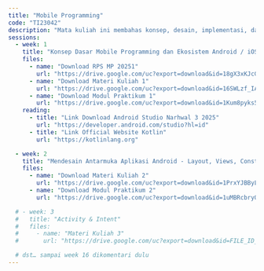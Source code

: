 ```yaml
---
title: "Mobile Programming"
code: "TI23042"
description: "Mata kuliah ini membahas konsep, desain, implementasi, dan pengujian aplikasi mobile berbasis Android. Mahasiswa dibekali kemampuan teknis membangun aplikasi native menggunakan Java/Kotlin, memanfaatkan sensor, layanan API eksternal, serta menerapkan arsitektur modern seperti MVVM dan Jetpack Compose. Pendekatan pembelajaran menggunakan Outcome-Based Education (OBE) dengan penekanan pada praktik, studi kasus, dan proyek akhir."
sessions:
  - week: 1
    title: "Konsep Dasar Mobile Programming dan Ekosistem Android / iOS"
    files:
      - name: "Download RPS MP 20251"
        url: "https://drive.google.com/uc?export=download&id=18gX3xKJcG-T16aXH7N0wiKiQ_Fi-UBZo"    
      - name: "Download Materi Kuliah 1"
        url: "https://drive.google.com/uc?export=download&id=16SWLzf_IAC9x1iauLtXwau8VlOgd6Toh"
      - name: "Download Modul Praktikum 1"
        url: "https://drive.google.com/uc?export=download&id=1Kum8pyks52GnqBVaFLXr4SUR800tDMxn"        
    reading:
      - title: "Link Download Android Studio Narhwal 3 2025"
        url: "https://developer.android.com/studio?hl=id"
      - title: "Link Official Website Kotlin"
        url: "https://kotlinlang.org"        

  - week: 2
    title: "Mendesain Antarmuka Aplikasi Android - Layout, Views, ConstraintLayout"
    files:
      - name: "Download Materi Kuliah 2"
        url: "https://drive.google.com/uc?export=download&id=1PrxYJBByLN_clWG5FQv8_Q9H5cy1u-qE"
      - name: "Download Modul Praktikum 2"
        url: "https://drive.google.com/uc?export=download&id=1uMBRcbryOMScBV5dUPKQnY5JjElf74XN"        

  # - week: 3
  #   title: "Activity & Intent"
  #   files:
  #     - name: "Materi Kuliah 3"
  #       url: "https://drive.google.com/uc?export=download&id=FILE_ID_03"

  # dst… sampai week 16 dikomentari dulu
---
```

